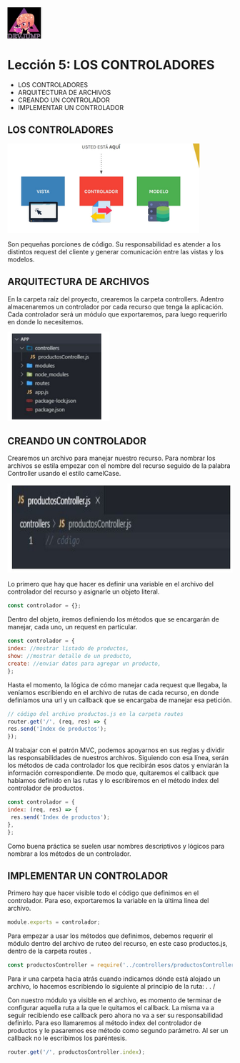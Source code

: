 <img  src='../logo.png' height='70px'>

# Lección 5: LOS CONTROLADORES


* LOS CONTROLADORES
* ARQUITECTURA DE ARCHIVOS
* CREANDO UN CONTROLADOR
* IMPLEMENTAR UN CONTROLADOR


## LOS CONTROLADORES

<img  src='../img/controllers.jpg' height='200px'>

Son pequeñas porciones de código.
Su responsabilidad es atender a los distintos request del cliente y generar comunicación entre las vistas y los modelos.

## ARQUITECTURA DE ARCHIVOS

En la carpeta raíz del proyecto, crearemos la carpeta controllers. Adentro almacenaremos un controlador por cada recurso que tenga la aplicación.
Cada controlador será un módulo que exportaremos, para luego requerirlo en donde lo necesitemos.

<img  src='../img/arquitecturaDeControllers.jpg' height='200px'>

## CREANDO UN CONTROLADOR

Crearemos un archivo para manejar nuestro recurso. 
Para nombrar los archivos se estila empezar con el nombre del
recurso seguido de la palabra Controller usando el estilo
camelCase.

<img  src='../img/crearController.jpg' height='200px'>

Lo primero que hay que hacer es definir una variable en el
archivo del controlador del recurso y asignarle un objeto literal.

```javascript
const controlador = {};
```
Dentro del objeto, iremos definiendo los métodos que se
encargarán de manejar, cada uno, un request en particular.

```javascript   
const controlador = {
index: //mostrar listado de productos,
show: //mostrar detalle de un producto,
create: //enviar datos para agregar un producto,
};

```

Hasta el momento, la lógica de cómo manejar cada request que
llegaba, la veníamos escribiendo en el archivo de rutas de cada recurso, en donde definíamos una url y un callback que se encargaba de manejar esa petición.

```javascript   
// código del archivo productos.js en la carpeta routes
router.get('/', (req, res) => {
res.send('Index de productos');
});
```

Al trabajar con el patrón MVC, podemos apoyarnos en sus reglas y dividir las responsabilidades de nuestros archivos. Siguiendo con esa línea, serán los métodos de cada controlador los que recibirán esos datos y enviarán la información correspondiente.
De modo que, quitaremos el callback que habíamos definido en las rutas y lo escribiremos en el método index del controlador de productos.

```javascript  
const controlador = {
index: (req, res) => {
 res.send('Index de productos');
},
};
```

Como buena práctica se suelen
usar nombres descriptivos y
lógicos para nombrar a los
métodos de un controlador.

## IMPLEMENTAR UN CONTROLADOR

Primero hay que hacer visible todo el código que definimos en el controlador. Para eso, exportaremos la variable en la última línea del archivo.

```javascript  
module.exports = controlador;
```

Para empezar a usar los métodos que definimos, debemos requerir el módulo dentro del archivo de ruteo del recurso, en este caso productos.js, dentro de la carpeta routes .

```javascript  
const productosController = require('../controllers/productosController');
```

Para ir una carpeta hacia atrás
cuando indicamos dónde está
alojado un archivo, lo hacemos
escribiendo lo siguiente al
principio de la ruta:
. . /


Con nuestro módulo ya visible en el archivo, es momento de terminar de configurar aquella ruta a la que le quitamos el callback.
La misma va a seguir recibiendo ese callback pero ahora no va a ser su responsabilidad definirlo. Para eso llamaremos al método
index del controlador de productos y le pasaremos ese método como segundo parámetro. Al ser un callback no le escribimos los paréntesis.

```javascript  
router.get('/', productosController.index);
```


